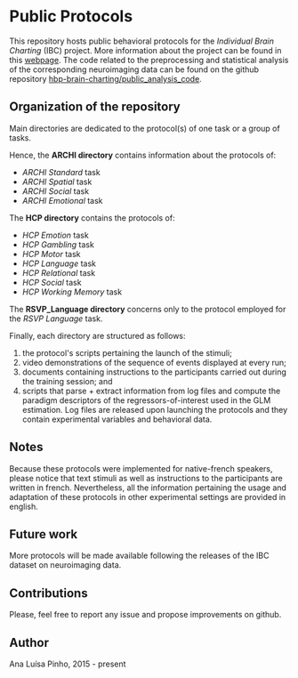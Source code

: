 # Public Protocols
This repository hosts public behavioral protocols for the _Individual Brain Charting_ (IBC) project. More information about the project can be found in this [webpage](https://project.inria.fr/IBC/). The code related to the preprocessing and statistical analysis of the corresponding neuroimaging data can be found on the github repository [hbp-brain-charting/public\_analysis\_code](https://github.com/hbp-brain-charting/public_analysis_code).

## Organization of the repository

Main directories are dedicated to the protocol(s) of one task or a group of tasks.  

Hence, the __ARCHI directory__ contains information about the protocols of:  
* _ARCHI Standard_ task  
* _ARCHI Spatial_ task  
* _ARCHI Social_ task  
* _ARCHI Emotional_ task  

The __HCP directory__ contains the protocols of:  
* _HCP Emotion_ task  
* _HCP Gambling_ task  
* _HCP Motor_ task  
* _HCP Language_ task  
* _HCP Relational_ task  
* _HCP Social_ task  
* _HCP Working Memory_ task      

The __RSVP\_Language directory__ concerns only to the protocol employed for the _RSVP Language_ task.  

Finally, each directory are structured as follows:  
1. the protocol's scripts pertaining the launch of the stimuli;  
2. video demonstrations of the sequence of events displayed at every run;  
3. documents containing instructions to the participants carried out during the training session; and  
4. scripts that parse + extract information from log files and compute the paradigm descriptors of the regressors-of-interest used in the GLM estimation. Log files are released upon launching the protocols and they contain experimental variables and behavioral data.

## Notes
Because these protocols were implemented for native-french speakers, please notice that text stimuli as well as instructions to the participants are written in french. Nevertheless, all the information pertaining the usage and adaptation of these protocols in other experimental settings are provided in english.

## Future work
More protocols will be made available following the releases of the IBC dataset on neuroimaging data.

## Contributions
Please, feel free to report any issue and propose improvements on github.

## Author
Ana Luísa Pinho, 2015 - present
